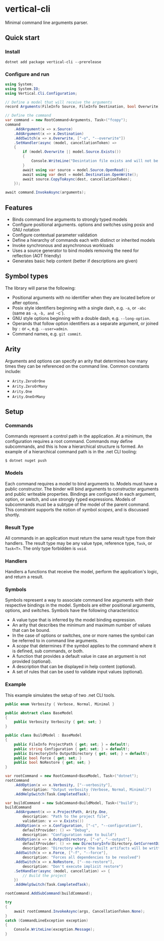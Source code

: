 # vertical-cli

Minimal command line arguments parser.

## Quick start

### Install

```shell
dotnet add package vertical-cli --prerelease
```
### Configure and run

```csharp
using System;
using System.IO;
using Vertical.Cli.Configuration;

// Define a model that will receive the arguments
record Arguments(FileInfo Source, FileInfo Destination, bool Overwrite);

// Define the command
var command = new RootCommand<Arguments, Task>("fcopy");
command
    .AddArgument(x => x.Source)
    .AddArgument(x => x.Destination)
    .AddSwitch(x => x.Overwrite, ["-o", "--overwrite"])
    .SetHandler(async (model, cancellationToken) => 
    {
        if (model.Overwrite || model.Source.Exists())
        {
            Console.WriteLine("Desintation file exists and will not be overwritten.");
        }
        await using var source = model.Source.OpenRead();
        await using var dest = model.Destination.OpenWrite();
        await source.CopyToAsync(dest, cancellationToken);        
    });

await command.InvokeAsync(arguments);
```

## Features

- Binds command line arguments to strongly typed models
- Configure positional arguments. options and switches using posix and GNU notation
- Configure contextual parameter validation
- Define a hierarchy of commands each with distinct or inherited models
- Invoke synchronous and asynchronous workloads
- Uses a source generator to bind models removing the need for reflection (AOT friendly)
- Generates basic help content (better if descriptions are given)

## Symbol types

The library will parse the following:

- Positional arguments with no identifier when they are located before or after options.
- Posix style identifiers beginning with a single dash, e.g. `-a`, or `-abc` (same as `-a`, `-b, and `-c`).
- GNU style options beginning with a double dash, e.g. `--long-option`.
- Operands that follow option identifiers as a separate argument, or joined by `:` or `=`, e.g. `--user=admin`.
- Command names, e.g. `git commit`.

## Arity

Arguments and options can specify an arity that determines how many times they can be referenced on the command line.
Common constants include:
- `Arity.ZeroOrOne`
- `Arity.ZeroOrMany`
- `Arity.One`
- `Arity.OneOrMany`

## Setup

### Commands

Commands represent a control path in the application. At a minimum, the configuration requires a root command. Commands may define subcommands, and this is how a hierarchical structure is formed.
An example of a hierarchical command path is in the .net CLI tooling:

```shell
$ dotnet nuget push
```

### Models

Each command requires a model to bind arguments to. Models must have a public constructor. The binder will bind arguments to constructor arguments and public writeable properties. Bindings are configured in each argument, option, or switch, and use strongly typed expressions.
Models of subcommands must be a subtype of the model of the parent command. This constraint supports the notion of symbol _scopes_, and is discussed shortly.

### Result Type

All commands in an application must return the same result type from their handlers. The result type may be any value type, reference type, `Task`, or `Task<T>`. The only type forbidden is `void`.

### Handlers

Handlers a functions that receive the model, perform the application's logic, and return a result.

### Symbols

Symbols represent a way to associate command line arguments with their respective bindings in the model. Symbols are either positional arguments, options, and switches. Symbols have the following characteristics:
- A value type that is inferred by the model binding expression.
- An arity that describes the minimum and maximum number of values that can be bound.
- In the case of options or switches, one or more names the symbol can be referred to in command line arguments.
- A _scope_ that determines if the symbol applies to the command where it is defined, sub commands, or both.
- A function that provides a default value in case an argument is not provided (optional).
- A description that can be displayed in help content (optional).
- A set of rules that can be used to validate input values (optional).

### Example

This example simulates the setup of two .net CLI tools.

```csharp
public enum Verbosity { Verbose, Normal, Minimal }

public abstract class BaseModel
{
    public Verbosity Verbosity { get; set; }
}

public class BuildModel : BaseModel
{
    public FileInfo ProjectPath { get; set; } = default!;
    public string Configuration { get; set; } = default!;
    public DirectoryInfo OutputDirectory { get; set; } = default!;
    public bool Force { get; set; }
    public bool NoRestore { get; set; }
}

var rootCommand = new RootCommand<BaseModel, Task>("dotnet");
rootCommand
    .AddOption(x => x.Verbosity, ["--verbosity"],
        description: "Output verbosity (Verbose, Normal, Minimal)")
    .AddHelpSwitch(Task.CompletedTask);

var buildCommand = new SubCommand<BuildModel, Task>("build");
buildCommand
    .AddArgument(x => x.ProjectPath, Arity.One,
        description: "Path to the project file",
        validation: v => v.Exists())
    .AddOption(x => x.Configuration, ["-c", "--configuration"],
        defaultProvider: () => "Debug",
        description: "Configuration name to build")
    .AddOption(x => x.OutputDirectory, ["-o", "--output"],
        defaultProvider: () => new DirectoryInfo(Directory.GetCurrentDirectory()),
        description: "Directory where the built artifacts will be written")
    .AddSwitch(x => x.Force, ["-f", "--force"],
        description: "Forces all dependencies to be resolved")
    .AddSwitch(x => x.NoRestore, ["--no-restore"],
        description: "Don't execute implicit restore")
    .SetHandler(async (model, cancellation) => {
        // Build the project        
    })
    .AddHelpSwitch(Task.CompletedTask);

rootCommand.AddSubCommand(buildCommand);

try
{
    await rootCommand.InvokeAsync(args, CancellationToken.None);
}
catch (CommandLineException exception)
{
    Console.WriteLine(exception.Message);
}
```